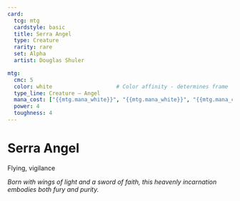 ```yaml
---
card:
  tcg: mtg
  cardstyle: basic
  title: Serra Angel
  type: Creature
  rarity: rare
  set: Alpha
  artist: Douglas Shuler

mtg:
  cmc: 5
  color: white                    # Color affinity - determines frame
  type_line: Creature — Angel
  mana_cost: ["{{mtg.mana_white}}", "{{mtg.mana_white}}", "{{mtg.mana_colorless(3)}}"]
  power: 4
  toughness: 4
---
```


# Serra Angel

Flying, vigilance

*Born with wings of light and a sword of faith, this heavenly incarnation embodies both fury and purity.*